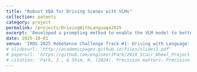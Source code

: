 ```yaml
---
title: "Robust VQA for Driving Scenes with VLMs"
collection: patents
category: project
permalink: /projects/DrivingWithLanguage2025
excerpt: 'Developed a prompting method to enable the VLM model to better understand driving scenes. Achieved a final 5th-place record.'
date: 2025-10-01
venue: 'IROS 2025 RoboSense Challenge Track #1: Driving with Language'
# slidesurl: 'http://academicpages.github.io/files/slides1.pdf'
# paperurl: 'https://github.com/engineerJPark/2018_Stair_Wheel_Project'
# citation: 'Park, J., & Shim, H. (2024). Precision matters: Precision-aware ensemble for weakly supervised semantic segmentation. AAAI Workshop.'
---
```


<!-- The contents above will be part of a list of publications, if the user clicks the link for the publication than the contents of section will be rendered as a full page, allowing you to provide more information about the paper for the reader. When publications are displayed as a single page, the contents of the above "citation" field will automatically be included below this section in a smaller font. -->